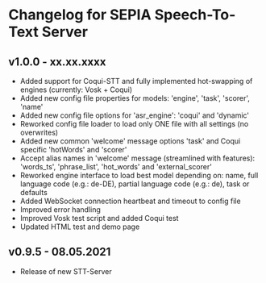 # Changelog for SEPIA Speech-To-Text Server

## v1.0.0 - xx.xx.xxxx

- Added support for Coqui-STT and fully implemented hot-swapping of engines (currently: Vosk + Coqui)
- Added new config file properties for models: 'engine', 'task', 'scorer', 'name'
- Added new config file options for 'asr_engine': 'coqui' and 'dynamic'
- Reworked config file loader to load only ONE file with all settings (no overwrites)
- Added new common 'welcome' message options 'task' and Coqui specific 'hotWords' and 'scorer'
- Accept alias names in 'welcome' message (streamlined with features): 'words_ts', 'phrase_list', 'hot_words' and 'external_scorer'
- Reworked engine interface to load best model depending on: name, full language code (e.g.: de-DE), partial language code (e.g.: de), task or defaults
- Added WebSocket connection heartbeat and timeout to config file
- Improved error handling
- Improved Vosk test script and added Coqui test
- Updated HTML test and demo page

## v0.9.5 - 08.05.2021

- Release of new STT-Server